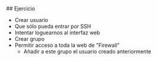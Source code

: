 ## Ejercicio

- Crear usuario
 - Que sólo pueda entrar por SSH
 - Intentar loguearnos al interfaz web
- Crear grupo
 - Permitir acceso a toda la web de "Firewall"
   - Añadir a este grupo el usuario creado anteriormente

